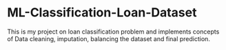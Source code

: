 # ML-Classification-Loan-Dataset
This is my project on loan classification problem and implements concepts of Data cleaning, imputation, balancing the dataset and final prediction.

